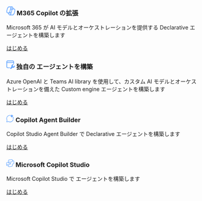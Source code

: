 <!-- Responsive Feature Blocks -->

<div class="main-links">
  <div class="table-landing">
    <h3 class="table-heading">
      <svg xmlns="http://www.w3.org/2000/svg" width="23" height="23" viewBox="0 0 23 23" fill="none">
        <path d="M3.85797 17.5309C4.4391 17.5518 4.70539 17.7736 4.88855 18.0409C5.13694 18.4032 5.28144 18.918 5.47622 19.6457L5.48734 19.6873C5.65944 20.3308 5.88209 21.1634 6.34886 21.816C6.8789 22.5571 7.66287 23 8.7817 23H16.3392C17.8967 23 19.0431 21.8907 19.8676 20.5492C20.6968 19.1998 21.3114 17.4453 21.7877 15.7661L21.7894 15.7602C22.3339 13.8405 23.0249 11.4041 22.9993 9.43565C22.9863 8.43707 22.7899 7.41928 22.1774 6.64661C21.5452 5.84901 20.597 5.46907 19.3942 5.46907H19.142C18.5609 5.44821 18.2946 5.22635 18.1114 4.95913C17.8631 4.59675 17.7186 4.08202 17.5238 3.35426L17.5127 3.31268C17.3406 2.66914 17.1179 1.83659 16.6511 1.18399C16.1211 0.442911 15.3371 0 14.2183 0H6.66077C5.10333 0 3.95685 1.10927 3.13243 2.45081C2.30316 3.80023 1.68856 5.55465 1.21227 7.23391L1.21059 7.23982C0.666124 9.15946 -0.0249229 11.5959 0.000691635 13.5643C0.0136856 14.5629 0.210129 15.5807 0.822568 16.3534C1.45477 17.151 2.403 17.5309 3.60578 17.5309H3.85797ZM2.70932 7.74769C3.17302 6.11281 3.73342 4.55309 4.43164 3.41691C5.13471 2.27285 5.86822 1.72505 6.66077 1.72505H11.5006C11.2998 2.12076 11.1307 2.55877 10.9786 3.01045C10.7712 3.6264 10.5788 4.32009 10.3812 5.03258L10.3371 5.19127C9.55251 8.01699 8.57096 11.6575 7.93861 14.015C7.66143 15.0484 6.81565 15.7661 5.84361 15.8043H3.76681C3.75063 15.8043 3.73457 15.8048 3.71864 15.8059H3.60578C2.70064 15.8059 2.25007 15.5294 2.00459 15.2197C1.73935 14.8851 1.57922 14.3447 1.56875 13.5397C1.54745 11.9029 2.1404 9.75354 2.70932 7.74769ZM18.5684 19.5831C17.8653 20.7272 17.1318 21.275 16.3392 21.275H11.4994C11.7002 20.8792 11.8693 20.4412 12.0214 19.9896C12.2288 19.3736 12.4212 18.6799 12.6188 17.9674L12.6629 17.8087C13.4475 14.983 14.429 11.3425 15.0614 8.98499C15.3386 7.95164 16.1843 7.23391 17.1564 7.19572H19.2332C19.2494 7.19572 19.2654 7.19518 19.2814 7.19412H19.3942C20.2994 7.19412 20.7499 7.47058 20.9954 7.78028C21.2607 8.11491 21.4208 8.65533 21.4312 9.46034C21.4525 11.0971 20.8596 13.2465 20.2907 15.2523C19.827 16.8872 19.2666 18.4469 18.5684 19.5831ZM9.89083 15.8043H8.85769C9.11447 15.4188 9.31458 14.9809 9.44272 14.5032C9.72105 13.4655 10.0668 12.1804 10.4333 10.8263L10.9396 8.97105C11.2272 7.91729 12.109 7.19572 13.1092 7.19572H14.1423C13.8855 7.58117 13.6854 8.01909 13.5573 8.49681C13.2789 9.53448 12.9332 10.8196 12.5667 12.1737L12.0604 14.0289C11.7728 15.0827 10.891 15.8043 9.89083 15.8043ZM13.1092 5.47067C12.665 5.47067 12.2346 5.55477 11.8325 5.71106L11.8768 5.5517C12.079 4.82287 12.2585 4.17604 12.4492 3.60963C12.6534 3.00314 12.8517 2.54852 13.0643 2.22817C13.1135 2.15405 13.2506 2.02064 13.4886 1.90372C13.717 1.79155 13.978 1.72505 14.2183 1.72505C14.9054 1.72505 15.215 1.96597 15.4187 2.25064C15.6754 2.60965 15.827 3.12273 16.0194 3.84146L16.0435 3.93176C16.1671 4.39526 16.3163 4.95496 16.5602 5.47067H13.1092ZM9.89083 17.5293C10.335 17.5293 10.7654 17.4452 11.1675 17.2889L11.1232 17.4483C10.921 18.1771 10.7415 18.824 10.5508 19.3904C10.3466 19.9969 10.1483 20.4515 9.93573 20.7718C9.88654 20.8459 9.74941 20.9794 9.51136 21.0963C9.28296 21.2085 9.02202 21.275 8.7817 21.275C8.09462 21.275 7.78495 21.034 7.58135 20.7494C7.32457 20.3904 7.17296 19.8773 6.9806 19.1585L6.95649 19.0682C6.83291 18.6047 6.68369 18.045 6.4398 17.5293H9.89083Z" fill="#599FFF"></svg>
      M365 Copilot の拡張
    </h3>
    <p>Microsoft 365 が AI モデルとオーケストレーションを提供する Declarative エージェントを構築します</p>
    <a href="https://microsoft.github.io/copilot-camp/ja/pages/extend-m365-copilot/">はじめる</a>
  </div>

  <div class="table-landing">
    <h3 class="table-heading">
      <svg xmlns="http://www.w3.org/2000/svg" width="22" height="22" viewBox="0 0 22 22" fill="none">
        <path d="M0 3.575C0 1.60058 1.60058 0 3.575 0H16.225C18.1994 0 19.8 1.60058 19.8 3.575V9.79922C19.6084 9.3815 19.2307 9.04129 18.713 8.9284C18.5268 8.88779 18.3389 8.85681 18.15 8.83547V6.05H1.65V16.225C1.65 17.2881 2.51185 18.15 3.575 18.15H9.81849L9.61432 18.3542C9.20436 18.7641 8.94913 19.2703 8.84878 19.8H3.575C1.60058 19.8 0 18.1994 0 16.225V3.575ZM18.15 3.575C18.15 2.51185 17.2881 1.65 16.225 1.65H3.575C2.51185 1.65 1.65 2.51185 1.65 3.575V4.4H18.15V3.575ZM9.98212 19.8C10.0614 19.5558 10.198 19.3261 10.3921 19.132L13.3941 16.1299C12.7027 14.499 13.0219 12.5416 14.3516 11.2121C15.3872 10.1767 16.8036 9.75405 18.15 9.94429C18.2601 9.95985 18.3697 9.97939 18.4786 10.0031C18.7159 10.0549 18.844 10.2519 18.8436 10.4613C18.8433 10.5945 18.7911 10.7328 18.6819 10.8419L16.5874 12.9362C15.9313 13.5923 15.9313 14.6561 16.5875 15.3122C17.0114 15.7362 17.6056 15.8861 18.15 15.7622C18.4086 15.7033 18.6559 15.5825 18.8684 15.4C18.9008 15.3722 18.9325 15.3429 18.9632 15.3122L21.058 13.2177C21.3388 12.9369 21.8121 13.0329 21.8967 13.421C22.211 14.8617 21.808 16.4274 20.6877 17.5476C19.3583 18.8768 17.4013 19.1961 15.7704 18.5054L12.7681 21.508C12.112 22.164 11.0482 22.164 10.3921 21.508C9.92999 21.0459 9.7933 20.3816 9.98212 19.8ZM16.0314 19.8H16.1924C16.1495 19.7896 16.1068 19.7786 16.0642 19.7671L16.0314 19.8Z" fill="#599FFF"/></svg>
      独自の エージェントを構築
    </h3>
    <p>Azure OpenAI と Teams AI library を使用して、カスタム AI モデルとオーケストレーションを備えた Custom engine エージェントを構築します</p>
    <a href="https://microsoft.github.io/copilot-camp/ja/pages/custom-engine/">はじめる</a>
  </div>

  <div class="table-landing">
    <h3 class="table-heading">
      <svg xmlns="http://www.w3.org/2000/svg" width="20" height="20" viewBox="0 0 20 20" fill="none">
        <path d="M12.9457 5.63353C12.8823 5.55145 12.8135 5.47321 12.7399 5.39932C12.4656 5.12421 12.1308 4.91696 11.7621 4.79412L10.5516 4.40101C10.4583 4.36813 10.3776 4.30713 10.3204 4.22644C10.2632 4.14575 10.2325 4.04932 10.2325 3.95047C10.2325 3.85161 10.2632 3.75519 10.3204 3.67449C10.3776 3.5938 10.4583 3.5328 10.5516 3.49991L11.7621 3.10681C12.1256 2.98139 12.4552 2.77364 12.7251 2.49981C12.9875 2.23349 13.1865 1.91168 13.3075 1.55831L13.3176 1.52836L13.7109 0.318827C13.7439 0.2256 13.8049 0.144867 13.8856 0.0877733C13.9664 0.0306667 14.0629 0 14.1619 0C14.2608 0 14.3572 0.0306667 14.438 0.0877733C14.5188 0.144867 14.5799 0.2256 14.6128 0.318827L15.0061 1.52836C15.1285 1.89608 15.3349 2.23023 15.6092 2.50424C15.8833 2.77825 16.2177 2.98457 16.5857 3.10681L17.7963 3.49991L17.8205 3.50596C17.9137 3.53885 17.9945 3.59984 18.0517 3.68053C18.1088 3.76124 18.1396 3.85765 18.1396 3.95651C18.1396 4.05537 18.1088 4.15179 18.0517 4.23248C17.9945 4.31319 17.9137 4.37417 17.8205 4.40707L16.61 4.80016C16.242 4.9224 15.9076 5.12873 15.6333 5.40273C15.3592 5.67675 15.1527 6.01089 15.0304 6.37861L14.6369 7.58816C14.6333 7.59821 14.6295 7.60812 14.6253 7.61787C14.5907 7.69852 14.5343 7.76827 14.4623 7.81921C14.3815 7.87631 14.2849 7.90697 14.186 7.90697C14.0871 7.90697 13.9907 7.87631 13.9099 7.81921C13.8291 7.76211 13.768 7.68139 13.7352 7.58816L13.3417 6.37861C13.2528 6.10885 13.1187 5.857 12.9457 5.63353ZM19.8183 8.82964L19.1775 8.62153C18.9827 8.55681 18.8056 8.44759 18.6604 8.30252C18.5152 8.15745 18.4059 7.98056 18.3412 7.78588L18.1329 7.14553C18.1155 7.09617 18.0831 7.05344 18.0404 7.02321C17.9976 6.99297 17.9465 6.97675 17.8941 6.97675C17.8417 6.97675 17.7907 6.99297 17.748 7.02321C17.7052 7.05344 17.6729 7.09617 17.6555 7.14553L17.4472 7.78588C17.3837 7.97919 17.2764 8.15521 17.1335 8.30017C16.9907 8.44513 16.8161 8.55512 16.6237 8.62153L15.9829 8.82964C15.9335 8.84705 15.8907 8.87935 15.8604 8.92207C15.8301 8.96479 15.814 9.01583 15.814 9.06817C15.814 9.12051 15.8301 9.17155 15.8604 9.21427C15.8907 9.25699 15.9335 9.28928 15.9829 9.30669L16.6237 9.5148C16.6941 9.53827 16.7623 9.56755 16.8273 9.60224L16.8287 9.60929C16.9431 9.67036 17.0481 9.74813 17.1404 9.8404C17.2859 9.98575 17.3952 10.163 17.4599 10.3581L17.6683 10.9987C17.6857 11.048 17.718 11.0907 17.7608 11.1209C17.8035 11.1512 17.8545 11.1675 17.9069 11.1675C17.9592 11.1675 18.0103 11.1512 18.0531 11.1209C18.0905 11.0944 18.12 11.0583 18.1384 11.0165V11.0124C18.1411 11.0064 18.1435 11.0003 18.1457 10.994L18.354 10.3537C18.4187 10.159 18.528 9.98208 18.6732 9.83701C18.8184 9.69195 18.9955 9.58272 19.1903 9.51801L19.8311 9.30989C19.8805 9.29249 19.9232 9.26019 19.9535 9.21747C19.9837 9.17475 20 9.12371 20 9.07136C20 9.01903 19.9837 8.96799 19.9535 8.92527C19.9232 8.88255 19.8805 8.85025 19.8311 8.83284L19.8183 8.82964ZM9.30232 1.39535C10.2764 1.39535 11.2155 1.54505 12.0977 1.82272C12.0856 1.83559 12.0731 1.84824 12.0603 1.86068C11.892 2.03196 11.6868 2.16243 11.4603 2.24207L10.2957 2.61816C9.97013 2.57853 9.63867 2.55813 9.30232 2.55813C4.80699 2.55813 1.16279 6.20233 1.16279 10.6977C1.16279 12.1804 1.55873 13.5689 2.25025 14.7651C2.32903 14.9013 2.34919 15.0637 2.30615 15.2151L1.32177 18.6767L4.78253 17.6925C4.93397 17.6495 5.09641 17.6696 5.23269 17.7485C6.42939 18.4408 7.81868 18.8372 9.30232 18.8372C13.3677 18.8372 16.7371 15.8567 17.3443 11.9616C17.4523 12.0179 17.5687 12.0573 17.6892 12.0784C17.862 12.1084 18.0393 12.0997 18.2084 12.0531C18.3209 12.022 18.4279 11.9745 18.526 11.9125C17.9308 16.476 14.0281 20 9.30232 20C7.69784 20 6.18675 19.5933 4.86813 18.8771L1.03763 19.9664C0.42428 20.1408 -0.142333 19.5741 0.03208 18.9608L1.12163 15.1295C0.406187 13.8113 0 12.3012 0 10.6977C0 5.56015 4.16479 1.39535 9.30232 1.39535Z" fill="#599FFF"></svg>
      Copilot Agent Builder
    </h3>
    <p>Copilot Studio Agent Builder で Declarative エージェントを構築します</p>
    <a href="https://microsoft.github.io/copilot-camp/ja/pages/make/agent-builder/">はじめる</a>
  </div>

  <div class="table-landing">
    <h3 class="table-heading">
      <svg xmlns="http://www.w3.org/2000/svg" width="20" height="20" viewBox="0 0 20 20" fill="none">
        <path fill-rule="evenodd" clip-rule="evenodd" d="M15.9996 2.15641V1.85844C15.9996 0.80035 15.0679 -0.0157094 14.019 0.123699L6.52187 1.12017C5.65214 1.23577 5.00244 1.97753 5.00244 2.85491V7.29306L1.49715 7.80037C0.636441 7.92493 -0.00219722 8.66265 -0.00219721 9.53232L-0.00244141 15.3867L-0.00219726 15.4161L-0.00219725 15.4677H-0.000591107C0.038421 16.32 0.690036 17.0255 1.54544 17.1249L4.40985 17.458C4.74849 17.4974 5.00391 17.7842 5.00391 18.1251H5.01045C5.10341 19.1042 5.99835 19.829 6.99454 19.6899L14.4881 18.6434C15.3527 18.5226 15.9961 17.7832 15.9961 16.9102V13.3276C15.9961 12.948 16.2798 12.6282 16.6567 12.583L18.4517 12.3676C19.3312 12.262 19.9932 11.5159 19.9932 10.63V4.87651C19.9932 4.01056 19.3599 3.27483 18.5036 3.14599L16.6061 2.86049C16.2577 2.80807 15.9996 2.50873 15.9996 2.15641ZM6.52186 7.0186L12.6781 6.20033L12.749 6.18877L12.7493 6.19086L14.3484 5.97831C14.7212 5.92877 14.9996 5.61087 14.9996 5.23485V1.85844C14.9996 1.40497 14.6003 1.05523 14.1508 1.11498L6.65363 2.11145C6.28088 2.16099 6.00244 2.47889 6.00244 2.85491V7.14834L6.08106 7.13696C6.21942 7.07954 6.36716 7.03916 6.52186 7.0186ZM14.4802 6.96959L12.8245 7.18966L12.4752 7.24664L12.4749 7.24461L10.0087 7.58216V7.57895L9.60027 7.63806L9.1197 7.70384L9.1202 7.70754L6.37563 8.10475C6.15068 8.23556 6.00244 8.47898 6.00244 8.75334V8.82132C6.00244 9.19963 6.28419 9.51872 6.65959 9.56555L9.53217 9.92395C9.69934 9.94481 9.85823 9.98975 10.0055 10.055L10.0055 8.59192L11.0087 8.45461V11.6983C11.0087 12.568 10.3701 13.3057 9.50938 13.4303L8.04609 13.642L8.04529 13.6366L1.64037 14.5691C1.2715 14.6225 0.997803 14.9387 0.997803 15.3114V15.4059C1.00724 15.7781 1.28918 16.0884 1.66094 16.1316L4.52534 16.4647C4.69381 16.4843 4.854 16.5285 5.0025 16.5934V16.5038H5.00391V15.0911L6.00391 14.9451V18.0032C6.03018 18.4357 6.42062 18.7603 6.85623 18.6995L14.3498 17.653C14.7204 17.6012 14.9961 17.2843 14.9961 16.9102V13.3276C14.9961 12.4418 15.658 11.6956 16.5376 11.5901L18.3325 11.3747C18.7095 11.3295 18.9932 11.0097 18.9932 10.63V4.87651C18.9932 4.50539 18.7218 4.19007 18.3548 4.13486L16.4573 3.84936C16.2956 3.82504 16.1421 3.77861 15.9996 3.71343V5.23485C15.9996 6.11223 15.3499 6.85399 14.4802 6.96959ZM1.64038 8.79006L5.00244 8.30348V8.89686H5.00405C5.0403 9.7462 5.68496 10.4517 6.53578 10.5579L9.40837 10.9163C9.7495 10.9588 10.0055 11.2488 10.0055 11.5926H10.0087V11.6983C10.0087 12.071 9.73501 12.3872 9.36614 12.4406L1.49714 13.5794C1.32009 13.6051 1.15243 13.6566 0.997803 13.73V9.53232C0.997803 9.15961 1.2715 8.84344 1.64038 8.79006Z" fill="#599FFF"></svg>
      Microsoft Copilot Studio
    </h3>
    <p>Microsoft Copilot Studio で エージェントを構築します</p>
    <a href="https://microsoft.github.io/copilot-camp/ja/pages/make/copilot-studio/">はじめる</a>
  </div>
</div>